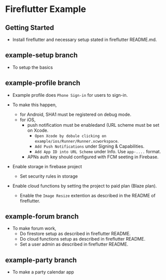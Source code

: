 # Fireflutter Example

## Getting Started


- Install fireflutter and necessary setup stated in fireflutter README.md.


## example-setup branch

- To setup the basics



## example-profile branch

- Example profile does `Phone Sign-in` for users to sign-in.

- To make this happen,
  - for Android, SHA1 must be registered on debug mode.
  - for iOS,
    - push notification must be enabledand (URL scheme must be set on Xcode.
      - `Open Xcode by dobule clicking on example/ios/Runner/Runner.xcworkspace`.
      - `Add Push Notifications` under Signing & Capabilities.
      - `Add App ID into URL Scheme` under Info. Use `app-....` format.
    - APNs auth key should configured with FCM seeting in Firebase.



- Enable storage in firebase project
  - Set security rules in storage


- Enable cloud functions by setting the project to paid plan (Blaze plan).
  - Enable the `Image Resize` extention as described in the README of fireflutter.



## example-forum branch

- To make forum work,
  - Do firestore setup as described in fireflutter README.
  - Do cloud functions setup as described in fireflutter README.
  - Set a user admin as described in fireflutter README.





## example-party branch

- To make a party calendar app

